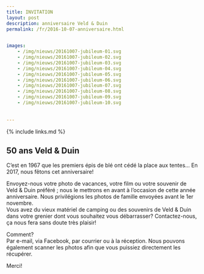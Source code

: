 ```yaml
---
title: INVITATION
layout: post
description: anniversaire Veld & Duin
permalink: /fr/2016-10-07-anniversaire.html

    
images: 
    - /img/nieuws/20161007-jubileum-01.svg
    - /img/nieuws/20161007-jubileum-02.svg
    - /img/nieuws/20161007-jubileum-03.svg
    - /img/nieuws/20161007-jubileum-04.svg
    - /img/nieuws/20161007-jubileum-05.svg
    - /img/nieuws/20161007-jubileum-06.svg
    - /img/nieuws/20161007-jubileum-07.svg
    - /img/nieuws/20161007-jubileum-08.svg
    - /img/nieuws/20161007-jubileum-09.svg
    - /img/nieuws/20161007-jubileum-10.svg
  
    
---
```


{% include links.md %}

## 50 ans Veld & Duin
C’est en 1967 que les premiers épis de blé ont cédé la place aux tentes... En 2017, nous fêtons cet anniversaire!

Envoyez-nous votre photo de vacances, votre film ou votre souvenir de Veld & Duin préféré ; nous le mettrons en avant à l’occasion de cette année anniversaire. Nous privilégions les photos de famille envoyées avant le 1er novembre.<br>
Vous avez du vieux matériel de camping ou des souvenirs de Veld & Duin dans votre grenier dont vous souhaitez vous débarrasser? Contactez-nous, ça nous fera sans doute très plaisir!

Comment?<br>
Par e-mail, via Facebook, par courrier ou à la réception. Nous pouvons également scanner les photos afin que vous puissiez directement les récupérer.

Merci!


